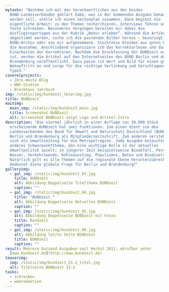 ```yaml
---
mytasks: "Nachdem ich mit den Verantwortlichen aus den beiden
  BUND-Landesverbänden geklärt habe, was in der kommenden Ausgabe behandelt
  werden soll, stelle ich einen Seitenplan zusammen. Dann beginnt die
  eigentliche Arbeit: zu den Themen recherchieren, Interviews führen und die
  Texte schreiben. Besonderes Vergnügen bereiten mir dabei die
  Ausflugsreportagen aus der Rubrik „Natur erleben“. Während die Artikel
  abgestimmt werden, suche ich die passenden Bilder heraus – bevorzugt aus dem
  BUND-Archiv oder von mir aufgenommene. Stockfotos bleiben aus guten Gründen
  die Ausnahme. Anschließend organisiere ich das Korrekturlesen und das
  Einarbeiten der Korrekturen. Nachdem die Druckfassung der BUNDzeit erschienen
  ist, werden die Artikel auf den Internetseiten des BUND Berlin und des BUND
  Brandenburg veröffentlicht. Dazu passe ich Wort und Bild für einen guten
  Webauftritt an und sorge für die richtige Verlinkung und Verschlagwortung in
  Typo3."
caserelprojects:
  - Zero-Waste-Blog
  - WWF-Studien
  - Brockhaus Jahrbuch
img: /static/img/bundzeit_teserimg.jpg
title: BUNDzeit
mainimg:
  main_img: /static/img/bundzeit_main.jpg
  title: Screenshot BUNDzeit
  alt: Screenshot BUNDzeit zeigt Logo und Artikel-Intro
description: "Die viermal jährlich in einer Auflage von 30.000 Stück
  erscheinende BUNDzeit hat zwei Funktionen. Zum einen dient sie den
  Landesverbänden des Bund für Umwelt und Naturschutz Deutschland (BUND) in
  Berlin und Brandenburg als Mitgliederzeitschrift. Zum anderen versteht sie
  sich als Umweltzeitung für die Metropolregion. Jede Ausgabe beleuchtet ein
  anderes Schwerpunktthema, das eine wichtige Rolle in der aktuellen
  Umweltpolitik spielt; in jüngerer Zeit beispielsweise Bioabfall, Pestizide,
  Wasser, Verkehrswende, Kohleausstieg, Populismus, Beton und Biodiversität.
  Natürlich gilt es alle Themen auf die regionale Ebene herunterzubrechen: Was
  bedeutet diese globale Frage für Berlin und Brandenburg?"
galleryimg:
  - gal_img: /static/img/bundzeit_03.jpg
    title: BUNDzeit
    alt: Abbildung Doppelseite Titelthema BUNDzeit
    caption: ""
  - gal_img: /static/img/bundzeit_04.jpg
    title: "BUNDzeit "
    alt: Abbildung Doppelseite Aktuelles BUNDzeit
    caption: ""
  - gal_img: /static/img/bundzeit_05.jpg
    alt: Abbildung Doppelseite BUNDzeit mit Fotos
    title: Bundzeit
    caption: ""
  - gal_img: /static/img/bundzeit_06.jpg
    alt: Abbildung letzte Seite BUNDzeit
    title: BUNDzeit
    caption: ""
result: Mehrere Dutzend Ausgaben seit Herbst 2011, abrufbar unter
  [www.bundzeit.de](http://www.bundzeit.de)
teaserimg:
  img: /static/img/bundzeit_21-2_titel.jpg
  alt: Titelseite BUNDzeit 21-2
tasks:
  - schreiben
  - webredaktion
---
```

